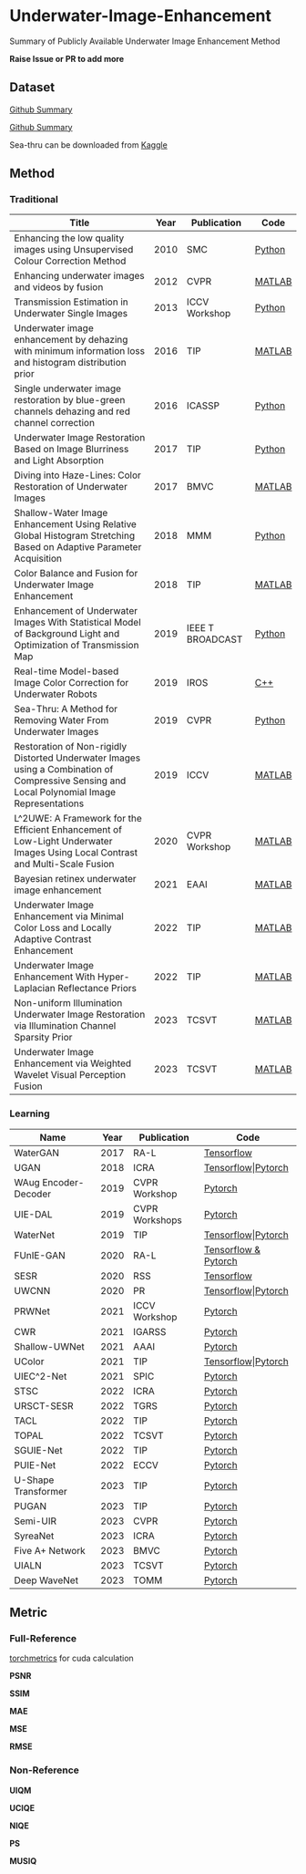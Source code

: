 # Underwater-Image-Enhancement
Summary of Publicly Available Underwater Image Enhancement Method

**Raise Issue or PR to add more**

## Dataset

[Github Summary](https://github.com/xinzhichao/underwater_datasets)

[Github Summary](https://github.com/lizhh268/awesome_underwater_image_enhancement-UIE-)

Sea-thru can be downloaded from [Kaggle](https://www.kaggle.com/datasets/colorlabeilat/seathru-dataset)

## Method

### Traditional

| Title                                                        | Year | Publication      | Code                                                         |
| ------------------------------------------------------------ | ---- | ---------------- | ------------------------------------------------------------ |
| Enhancing the low quality images using Unsupervised Colour Correction Method | 2010 | SMC              | [Python](https://github.com/wangyanckxx/Single-Underwater-Image-Enhancement-and-Color-Restoration) |
| Enhancing underwater images and videos by fusion             | 2012 | CVPR             | [MATLAB](https://github.com/wangyanckxx/Single-Underwater-Image-Enhancement-and-Color-Restoration) |
| Transmission Estimation in Underwater Single Images          | 2013 | ICCV Workshop    | [Python](https://github.com/wangyanckxx/Single-Underwater-Image-Enhancement-and-Color-Restoration) |
| Underwater image enhancement by dehazing with minimum information loss and histogram distribution prior | 2016 | TIP              | [MATLAB](https://github.com/Li-Chongyi/TIP2016-code)         |
| Single underwater image restoration by blue-green channels dehazing and red channel correction | 2016 | ICASSP           | [Python](https://github.com/wangyanckxx/Single-Underwater-Image-Enhancement-and-Color-Restoration) |
| Underwater Image Restoration Based on Image Blurriness and Light Absorption | 2017 | TIP              | [Python](https://github.com/wangyanckxx/Single-Underwater-Image-Enhancement-and-Color-Restoration) |
| Diving into Haze-Lines: Color Restoration of Underwater Images | 2017 | BMVC             | [MATLAB](https://github.com/danaberman/underwater-hl)        |
| Shallow-Water Image Enhancement Using Relative Global Histogram Stretching Based on Adaptive Parameter Acquisition | 2018 | MMM              | [Python](https://github.com/wangyanckxx/Single-Underwater-Image-Enhancement-and-Color-Restoration) |
| Color Balance and Fusion for Underwater Image Enhancement    | 2018 | TIP              | [MATLAB](https://github.com/fergaletto/Color-Balance-and-fusion-for-underwater-image-enhancement.-.) |
| Enhancement of Underwater Images With Statistical Model of Background Light and Optimization of Transmission Map | 2019 | IEEE T BROADCAST | [Python](https://github.com/wangyanckxx/Enhancement-of-Underwater-Images-with-Statistical-Model-of-BL-and-Optimization-of-TM) |
| Real-time Model-based Image Color Correction for Underwater Robots | 2019 | IROS             | [C++](https://github.com/dartmouthrobotics/underwater_color_enhance) |
| Sea-Thru: A Method for Removing Water From Underwater Images | 2019 | CVPR             | [Python](https://github.com/hainh/sea-thru)                  |
| Restoration of Non-rigidly Distorted Underwater Images using a Combination of Compressive Sensing and Local Polynomial Image Representations | 2019 | ICCV             | [MATLAB](https://github.com/jeringeo/CompressiveFlows)       |
| L^2UWE: A Framework for the Efficient Enhancement of Low-Light Underwater Images Using Local Contrast and Multi-Scale Fusion | 2020 | CVPR Workshop    | [MATLAB](https://github.com/tunai/l2uwe)                     |
| Bayesian retinex underwater image enhancement                | 2021 | EAAI             | [MATLAB](https://github.com/zhuangpeixian/Bayesian-Retinex-Underwater-Enhancement) |
| Underwater Image Enhancement via Minimal Color Loss and Locally Adaptive Contrast Enhancement | 2022 | TIP              | [MATLAB](https://github.com/Li-Chongyi/MMLE_code)            |
| Underwater Image Enhancement With Hyper-Laplacian Reflectance Priors | 2022 | TIP              | [MATLAB](https://github.com/zhuangpeixian/HLRP)              |
| Non-uniform Illumination Underwater Image Restoration via Illumination Channel Sparsity Prior | 2023 | TCSVT            | [MATLAB](https://github.com/Hou-Guojia/ICSP)                 |
| Underwater Image Enhancement via Weighted Wavelet Visual Perception Fusion | 2023 | TCSVT            | [MATLAB](https://github.com/Li-Chongyi/WWPF_code)            |

### Learning

| Name                 | Year | Publication    | Code                                                         |
| -------------------- | ---- | -------------- | ------------------------------------------------------------ |
| WaterGAN             | 2017 | RA-L           | [Tensorflow](https://github.com/kskin/WaterGAN)              |
| UGAN                 | 2018 | ICRA           | [Tensorflow](https://github.com/cameronfabbri/Underwater-Color-Correction)\|[Pytorch](https://github.com/xahidbuffon/FUnIE-GAN) |
| WAug Encoder-Decoder | 2019 | CVPR Workshop  | [Pytorch](https://github.com/AdarshMJ/Underwater-Image-Enhancement-via-Style-Transfer) |
| UIE-DAL              | 2019 | CVPR Workshops | [Pytorch](https://github.com/VITA-Group/All-In-One-Underwater-Image-Enhancement-using-Domain-Adversarial-Learning) |
| WaterNet             | 2019 | TIP            | [Tensorflow](https://github.com/Li-Chongyi/Water-Net_Code)\|[Pytorch](https://github.com/BIGWangYuDong/UWEnhancement) |
| FUnIE-GAN            | 2020 | RA-L           | [Tensorflow & Pytorch](https://github.com/xahidbuffon/FUnIE-GAN) |
| SESR                 | 2020 | RSS            | [Tensorflow](https://github.com/xahidbuffon/Deep_SESR)       |
| UWCNN                | 2020 | PR             | [Tensorflow](https://github.com/saeed-anwar/UWCNN)\|[Pytorch](https://github.com/BIGWangYuDong/UWEnhancement) |
| PRWNet               | 2021 | ICCV Workshop  | [Pytorch](https://github.com/huofushuo/PRWNet)               |
| CWR                  | 2021 | IGARSS         | [Pytorch](https://github.com/JunlinHan/CWR)                  |
| Shallow-UWNet        | 2021 | AAAI           | [Pytorch](https://github.com/mkartik/Shallow-UWnet)          |
| UColor               | 2021 | TIP            | [Tensorflow](https://github.com/Li-Chongyi/Ucolor)\|[Pytorch](https://github.com/CV-Reimplementation/Ucolor-Reimplementation) |
| UIEC^2-Net           | 2021 | SPIC           | [Pytorch](https://github.com/BIGWangYuDong/UWEnhancement)    |
| STSC                 | 2022 | ICRA           | [Pytorch](https://github.com/wdhudiekou/STSC)                |
| URSCT-SESR           | 2022 | TGRS           | [Pytorch](https://github.com/TingdiRen/URSCT-SESR)           |
| TACL                 | 2022 | TIP            | [Pytorch](https://github.com/Jzy2017/TACL)                   |
| TOPAL                | 2022 | TCSVT          | [Pytorch](https://github.com/Jzy2017/TOPAL)                  |
| SGUIE-Net            | 2022 | TIP            | [Pytorch](https://github.com/trentqq/SGUIE-Net_Simple)       |
| PUIE-Net             | 2022 | ECCV           | [Pytorch](https://github.com/zhenqifu/puie-net)              |
| U-Shape Transformer  | 2023 | TIP            | [Pytorch](https://github.com/LintaoPeng/U-shape_Transformer_for_Underwater_Image_Enhancement) |
| PUGAN                | 2023 | TIP            | [Pytorch](https://github.com/rmcong/PUGAN_TIP2023)           |
| Semi-UIR             | 2023 | CVPR           | [Pytorch](https://github.com/Huang-ShiRui/Semi-UIR)          |
| SyreaNet             | 2023 | ICRA           | [Pytorch](https://github.com/RockWenJJ/SyreaNet)             |
| Five A+ Network      | 2023 | BMVC           | [Pytorch](https://github.com/Owen718/FiveAPlus-Network)      |
| UIALN                | 2023 | TCSVT          | [Pytorch](https://github.com/kevendai/UIALN-Reproduction-Experiment) |
| Deep WaveNet         | 2023 | TOMM           | [Pytorch](https://github.com/pksvision/Deep-WaveNet-Underwater-Image-Restoration) |

## Metric

### Full-Reference

[torchmetrics](https://github.com/Lightning-AI/torchmetrics) for cuda calculation

**PSNR**

**SSIM**

**MAE**

**MSE**

**RMSE**

### Non-Reference

**UIQM**

**UCIQE**

**NIQE**

**PS**

**MUSIQ**

